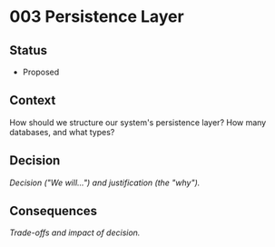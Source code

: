 # 003 Persistence Layer

## Status

- Proposed

## Context

How should we structure our system's persistence layer? How many databases, and what types?

## Decision

_Decision ("We will...") and justification (the "why")._

## Consequences

_Trade-offs and impact of decision._
